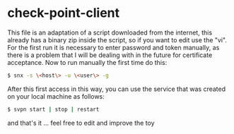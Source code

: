 # check-point-client

This file is an adaptation of a script downloaded from the internet, this already has a binary zip inside the script, so if you want to edit use the "vi".
For the first run it is necessary to enter password and token manually, as there is a problem that I will be dealing with in the future for certificate acceptance.
Now to run manually the first time do this:
```bash
$ snx -s \<host\> -u \<user\> -g
```
After this first access in this way, you can use the service that was created on your local machine as follows:
```bash
$ svpn start | stop | restart
```
and that's it ... feel free to edit and improve the toy
